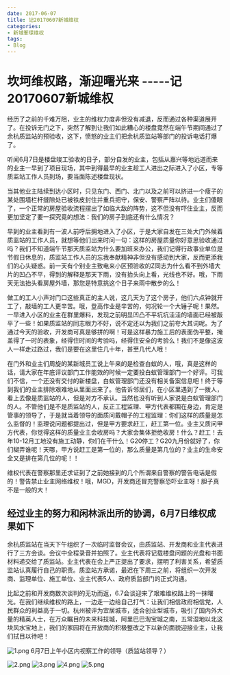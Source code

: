 ```yaml
---
date: 2017-06-07
title: 记20170607新城维权
categories:
- 新城峯璟维权
tags:
- Blog
---
```


坎坷维权路，渐迎曙光来 -----记20170607新城维权
=== 

经历了之前的千难万阻，业主的维权力度非但没有减退，反而通过各种渠道展开了。在投诉无门之下，突然了解到让我们如此糟心的楼盘竟然在端午节期间通过了余杭质监站的预验收，这下，愤怒的业主们把余杭质监站等部门的投诉电话打爆了。

听闻6月7日是楼盘竣工验收的日子，部分自发的业主，包括从嘉兴等地远道而来的业主一早到了项目现场，其中到得最早的业主趁工人进出之际进入了小区，专等质监站工作人员到场，要当面陈述楼盘现状。

当其他业主陆续到达小区时，只见东门、西门、北门以及之前可以挤进一个瘦子的某处围墙栏杆缝隙处已被铁皮封住并重兵把守，保安、警察严阵以待。业主们傻眼了，一个正常的房屋验收流程摆出了如临大敌的阵势，这不但没有吓住业主，反而更加坚定了要一探究竟的想法：我们的房子到底还有什么情况？

早到的业主看到有一波人前呼后拥地进入了小区，于是大家自发在三处大门外候着质监站的工作人员，就想等他们出来时问一句：这样的房屋质量你好意思验收通过吗？我们不知道端午节那天质监站为什么要加班来办公，我们记得行政事业单位是节假日休息的，质监站工作人员的忘我奉献精神非但没有感动到大家，反而更添我们的心头疑惑。前一天有个别业主致电来小区预验收的Z同志为什么看不到外墙大片的凹凸不平，得到的解释是那天下雨，没有抬头向上看，光线也不好。哦，下雨天无法抬头看房屋外墙，那您是特意挑这个日子来雨中散步的么！

做工的工人小声对门口这些真正的主人说，这几天为了这个房子，他们六点钟就开工了，敲墙的工人更辛苦。哦，登高作业是辛苦的，何况轮一个大锤子呢！果然。一早进入小区的业主在群里爆料，发现之前明显凹凸不平坑坑洼洼的墙面已经被敲平了一些！如果质监站的同志眼力不好，说不定还以为我们之前夸大其词呢。为了通过今天的验收，开发商可真是够拼的啊！可是这样暴力施工后的表面伪平整，掩盖得了一时的表象，经得住时间的考验吗，经得住安全的考验么！我们不是像这波人一样走过路过，我们是要在这里住几十年，甚至几代人哦！

在门外和业主们周旋的某新城员工说上午来的是检查白蚁的人，哦，真是这样的话，请大家在年底评议部门工作能效的时候一定要投白蚁管理部门一个好评。可我们不信，一个还没有交付的新楼盘，白蚁管理部门还没有相关备案信息吧！终于等到我们的业主排除艰难地从里面出来了。他告诉邻居们，在小区里遇到了一拨人，看上去像是质监站的人，但是对方不承认。当然也没有听到人家说是白蚁管理部门的人。不管他们是不是质监站的人，反正工程监理、甲方代表都围在身边，肯定是管事的领导了，于是就当着领导的面质问戴帽子的工程监理：你们这样的质量是怎么监督的！监理说问题都提出过，但是甲方要求赶工，赶工第一位。业主又质问甲方代表，你觉得这样的质量业主会收房吗？大家会集体拒绝收房！什么？赶工！去年10-12月工地没有施工动静，你们在干什么！G20停工？G20九月份就好了，你们糊弄谁呢！天哪，甲方说赶工是第一位的，那么质量是第几位的？业主的生命安全又是排在第几位的呢！！

维权代表在警察那里还求证到了之前她接到的几个所谓来自警察的警告电话是假的！警告禁止业主网络维权！哦，MGD，开发商还冒充警察恐吓业主呀！胆子真不是一般的大！

经过业主的努力和闲林派出所的协调，6月7日维权成果如下
---

余杭质监站在当天下午组织了一次临时监督会议，由质监站、开发商和业主代表进行了三方会谈。会议中全程录音并拍照了。业主代表将记载楼盘问题的光盘和书面材料递交给了质监站。业主代表在会上严正提出了要求，摆明了利害关系，希望质监站认真履行自己的职责。质监站方承诺，最迟在下周三之前，将组织一次开发商、监理单位、施工单位、业主代表5人、政府质监部门的正式沟通。

比起之前和开发商数次谈判的无功而返，6.7会谈迎来了艰难维权路上的一抹曙光。在我们继续维权的路上，一边走一边给自己打气：让我们相信政府相信党，人民群众的利益高于一切。杭州被评为宜居城市，适合创业型城市，吸引了国内外大量的精英人士，在万众瞩目的未来科技城，阿里巴巴淘宝城之南，五常湿地以北这块风水宝地上，我们的家园将在开放商的积极整改之下以新的面貌迎接业主，让我们拭目以待吧！

![1.png](http://ata2-img.cn-hangzhou.img-pub.aliyun-inc.com/c0c1775cfadc23458fa539662a615dbc.png)
6月7日上午小区内视察工作的领导（质监站领导？）

![2.png](http://ata2-img.cn-hangzhou.img-pub.aliyun-inc.com/bbbe6e3c4aacea8a8223e0576a828118.png)
![3.png](http://ata2-img.cn-hangzhou.img-pub.aliyun-inc.com/7f0662acf3c2f364e02ca74b529d1881.png)
![4.png](http://ata2-img.cn-hangzhou.img-pub.aliyun-inc.com/4e78009c15c48bc9ae04cb34b7728048.png)
![5.png](http://ata2-img.cn-hangzhou.img-pub.aliyun-inc.com/5b728abfd7e3f688934fbb7fbb78cc61.png)